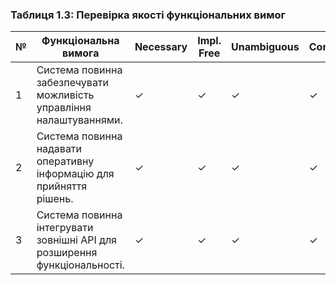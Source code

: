 ### Таблиця 1.3: Перевірка якості функціональних вимог

| №  | Функціональна вимога                                                   | Necessary | Impl. Free | Unambiguous | Consistent | Complete | Singular | Feasible | Traceable | Verifiable |
|----|------------------------------------------------------------------------|-----------|------------|-------------|------------|----------|----------|----------|-----------|------------|
| 1  | Система повинна забезпечувати можливість управління налаштуваннями.       | ✓         | ✓          | ✓           | ✓          | ✓        | ✓        | ✓        | ✓         | ✓          |
| 2  | Система повинна надавати оперативну інформацію для прийняття рішень.      | ✓         | ✓          | ✓           | ✓          | ✓        | ✓        | ✓        | ✓         | ✓          |
| 3  | Система повинна інтегрувати зовнішні API для розширення функціональності.  | ✓         | ✓          | ✓           | ✓          | ✓        | ✓        | ✓        | ✓         | ✓          |
